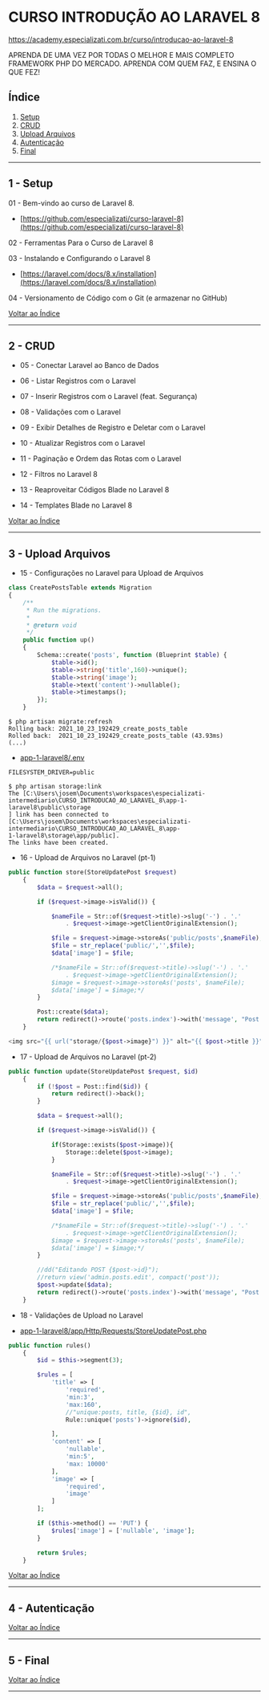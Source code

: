 # CURSO INTRODUÇÃO AO LARAVEL 8

https://academy.especializati.com.br/curso/introducao-ao-laravel-8

APRENDA DE UMA VEZ POR TODAS O MELHOR E MAIS COMPLETO FRAMEWORK PHP DO MERCADO. APRENDA COM QUEM FAZ, E ENSINA O QUE FEZ!

## <a name="indice">Índice</a>

1. [Setup](#parte1)     
2. [CRUD](#parte2)     
3. [Upload Arquivos](#parte3)     
4. [Autenticação](#parte4)     
5. [Final](#parte5)     
---


## <a name="parte1">1 - Setup</a>

01 - Bem-vindo ao curso de Laravel 8.

- [https://github.com/especializati/curso-laravel-8](https://github.com/especializati/curso-laravel-8)


02 - Ferramentas Para o Curso de Laravel 8

03 - Instalando e Configurando o Laravel 8

- [https://laravel.com/docs/8.x/installation](https://laravel.com/docs/8.x/installation)


04 - Versionamento de Código com o Git (e armazenar no GitHub)

[Voltar ao Índice](#indice)

---


## <a name="parte2">2 - CRUD</a>

- 05 - Conectar Laravel ao Banco de Dados

- 06 - Listar Registros com o Laravel
 
- 07 - Inserir Registros com o Laravel (feat. Segurança)
 
- 08 - Validações com o Laravel
 
- 09 - Exibir Detalhes de Registro e Deletar com o Laravel
 
- 10 - Atualizar Registros com o Laravel
 
- 11 - Paginação e Ordem das Rotas com o Laravel
 
- 12 - Filtros no Laravel 8
 
- 13 - Reaproveitar Códigos Blade no Laravel 8
 
- 14 - Templates Blade no Laravel 8


[Voltar ao Índice](#indice)

---


## <a name="parte3">3 - Upload Arquivos</a>

- 15 - Configurações no Laravel para Upload de Arquivos

```php
class CreatePostsTable extends Migration
{
    /**
     * Run the migrations.
     *
     * @return void
     */
    public function up()
    {
        Schema::create('posts', function (Blueprint $table) {
            $table->id();
            $table->string('title',160)->unique();
            $table->string('image');
            $table->text('content')->nullable();
            $table->timestamps();
        });
    }
```

```
$ php artisan migrate:refresh
Rolling back: 2021_10_23_192429_create_posts_table
Rolled back:  2021_10_23_192429_create_posts_table (43.93ms)
(...)
```

- [app-1-laravel8/.env](app-1-laravel8/.env)

```
FILESYSTEM_DRIVER=public
```

```
$ php artisan storage:link
The [C:\Users\josem\Documents\workspaces\especializati-intermediario\CURSO_INTRODUCAO_AO_LARAVEL_8\app-1-laravel8\public\storage
] link has been connected to [C:\Users\josem\Documents\workspaces\especializati-intermediario\CURSO_INTRODUCAO_AO_LARAVEL_8\app-
1-laravel8\storage\app/public].
The links have been created.

```

- 16 - Upload de Arquivos no Laravel (pt-1)

```php
public function store(StoreUpdatePost $request)
    {
        $data = $request->all();

        if ($request->image->isValid()) {

            $nameFile = Str::of($request->title)->slug('-') . '.'
                . $request->image->getClientOriginalExtension();

            $file = $request->image->storeAs('public/posts',$nameFile);
            $file = str_replace('public/','',$file);
            $data['image'] = $file;

            /*$nameFile = Str::of($request->title)->slug('-') . '.'
                . $request->image->getClientOriginalExtension();
            $image = $request->image->storeAs('posts', $nameFile);
            $data['image'] = $image;*/
        }

        Post::create($data);
        return redirect()->route('posts.index')->with('message', "Post Criado com sucesso");
    }
```

```php
<img src="{{ url("storage/{$post->image}") }}" alt="{{ $post->title }}" style="max-width: 100px">
```

- 17 - Upload de Arquivos no Laravel (pt-2)

```php
public function update(StoreUpdatePost $request, $id)
    {
        if (!$post = Post::find($id)) {
            return redirect()->back();
        }

        $data = $request->all();

        if ($request->image->isValid()) {

            if(Storage::exists($post->image)){
                Storage::delete($post->image);
            }

            $nameFile = Str::of($request->title)->slug('-') . '.'
                . $request->image->getClientOriginalExtension();

            $file = $request->image->storeAs('public/posts',$nameFile);
            $file = str_replace('public/','',$file);
            $data['image'] = $file;

            /*$nameFile = Str::of($request->title)->slug('-') . '.'
                . $request->image->getClientOriginalExtension();
            $image = $request->image->storeAs('posts', $nameFile);
            $data['image'] = $image;*/
        }

        //dd("Editando POST {$post->id}");
        //return view('admin.posts.edit', compact('post'));
        $post->update($data);
        return redirect()->route('posts.index')->with('message', "Post Editado com sucesso");
    }
```

- 18 - Validações de Upload no Laravel

- [app-1-laravel8/app/Http/Requests/StoreUpdatePost.php](app-1-laravel8/app/Http/Requests/StoreUpdatePost.php)

```php
public function rules()
    {
        $id = $this->segment(3);

        $rules = [
            'title' => [
                'required',
                'min:3',
                'max:160',
                //"unique:posts, title, {$id}, id",
                Rule::unique('posts')->ignore($id),

            ],
            'content' => [
                'nullable',
                'min:5',
                'max: 10000'
            ],
            'image' => [
                'required',
                'image'
            ]
        ];

        if ($this->method() == 'PUT') {
            $rules['image'] = ['nullable', 'image'];
        }

        return $rules;
    }
```


[Voltar ao Índice](#indice)

---


## <a name="parte4">4 - Autenticação</a>



[Voltar ao Índice](#indice)

---


## <a name="parte5">5 - Final</a>



[Voltar ao Índice](#indice)

---


